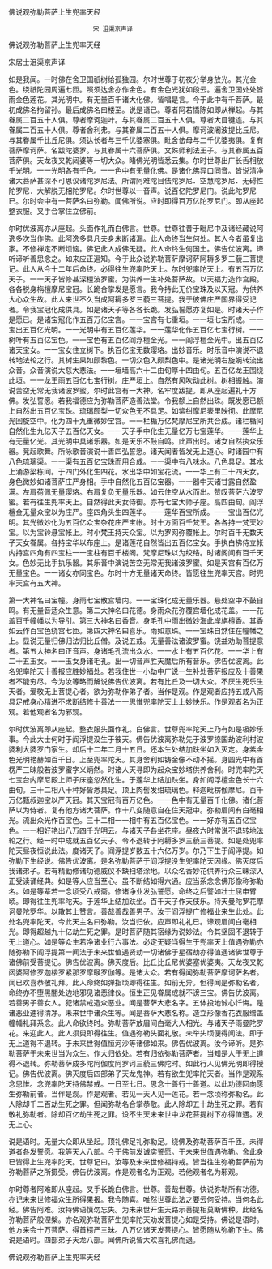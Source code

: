   佛说观弥勒菩萨上生兜率天经  

                        　　宋 沮渠京声译  

佛说观弥勒菩萨上生兜率天经  

宋居士沮渠京声译  

如是我闻。一时佛在舍卫国祇树给孤独园。尔时世尊于初夜分举身放光。其光金色。绕祇陀园周遍七匝。照须达舍亦作金色。有金色光犹如段云。遍舍卫国处处皆雨金色莲花。其光明中。有无量百千诸大化佛。皆唱是言。今于此中有千菩萨。最初成佛名拘留孙。最后成佛名曰楼至。说是语已。尊者阿若憍陈如即从禅起。与其眷属二百五十人俱。尊者摩诃迦叶。与其眷属二百五十人俱。尊者大目犍连。与其眷属二百五十人俱。尊者舍利弗。与其眷属二百五十人俱。摩诃波阇波提比丘尼。与其眷属千比丘尼俱。须达长者与三千优婆塞俱。毗舍佉母与二千优婆夷俱。复有菩萨摩诃萨。名跋陀婆罗。与其眷属十六菩萨俱。文殊师利法王子。与其眷属五百菩萨俱。天龙夜叉乾闼婆等一切大众。睹佛光明皆悉云集。尔时世尊出广长舌相放千光明。一一光明各有千色。一一色中有无量化佛。是诸化佛异口同音。皆说清净诸大菩萨甚深不可思议诸陀罗尼法。所谓阿难陀目佉陀罗尼．空慧陀罗尼．无碍性陀罗尼．大解脱无相陀罗尼。尔时世尊以一音声。说百亿陀罗尼门。说此陀罗尼已。尔时会中有一菩萨名曰弥勒。闻佛所说。应时即得百万亿陀罗尼门。即从座起整衣服。叉手合掌住立佛前。  

尔时优波离亦从座起。头面作礼而白佛言。世尊。世尊往昔于毗尼中及诸经藏说阿逸多次当作佛。此阿逸多具凡夫身未断诸漏。此人命终当生何处。其人今者虽复出家。不修禅定不断烦恼。佛记此人成佛无疑。此人命终生何国土。佛告优波离。谛听谛听善思念之。如来应正遍知。今于此众说弥勒菩萨摩诃萨阿耨多罗三藐三菩提记。此人从今十二年后命终。必得往生兜率陀天上。尔时兜率陀天上。有五百万亿天子。一一天子皆修甚深檀波罗蜜。为供养一生补处菩萨故。以天福力造作宫殿。各各脱身栴檀摩尼宝冠。长跪合掌发是愿言。我今持此无价宝珠及以天冠。为供养大心众生故。此人来世不久当成阿耨多罗三藐三菩提。我于彼佛庄严国界得受记者。令我宝冠化成供具。如是诸天子等各各长跪。发弘誓愿亦复如是。时诸天子作是愿已。是诸宝冠化作五百万亿宝宫。一一宝宫有七重垣。一一垣七宝所成。一一宝出五百亿光明。一一光明中有五百亿莲华。一一莲华化作五百亿七宝行树。一一树叶有五百亿宝色。一一宝色有五百亿阎浮檀金光。一一阎浮檀金光中。出五百亿诸天宝女。一一宝女住立树下。执百亿宝无数璎珞。出妙音乐。时乐音中演说不退转地法轮之行。其树生果如颇黎色。一切众色入颇梨色中。是诸光明右旋婉转流出众音。众音演说大慈大悲法。一一垣墙高六十二由旬厚十四由旬。五百亿龙王围绕此垣。一一龙王雨五百亿七宝行树。庄严垣上。自然有风吹动此树。树相振触。演说苦空无常无我诸波罗蜜。尔时此宫有一大神。名牢度跋提。即从座起遍礼十方佛。发弘誓愿。若我福德应为弥勒菩萨造善法堂。令我额上自然出珠。既发愿已额上自然出五百亿宝珠。琉璃颇梨一切众色无不具足。如紫绀摩尼表里映彻。此摩尼光回旋空中。化为四十九重微妙宝宫。一一栏楯万亿梵摩尼宝所共合成。诸栏楯间自然化生九亿天子五百亿天女。一一天子手中化生无量亿万七宝莲华。一一莲华上有无量亿光。其光明中具诸乐器。如是天乐不鼓自鸣。此声出时。诸女自然执众乐器。竞起歌舞。所咏歌音演说十善四弘誓愿。诸天闻者皆发无上道心。时诸园中有八色琉璃渠。一一渠有五百亿宝珠而用合成。一一渠中有八味水。八色具足。其水上涌游梁栋间。于四门外化生四花。水出华中如宝花流。一一华上有二十四天女。身色微妙如诸菩萨庄严身相。手中自然化五百亿宝器。一一器中天诸甘露自然盈满。左肩荷佩无量璎珞。右肩复负无量乐器。如云住空从水而出。赞叹菩萨六波罗蜜。若有往生兜率天上。自然得此天女侍御。亦有七宝大师子座。高四由旬。阎浮檀金无量众宝以为庄严。座四角头生四莲华。一一莲华百宝所成。一一宝出百亿光明。其光微妙化为五百亿众宝杂花庄严宝帐。时十方面百千梵王。各各持一梵天妙宝。以为宝铃悬宝帐上。时小梵王持天众宝。以为罗网弥覆帐上。尔时百千无数天子天女眷属。各持宝华以布座上。是诸莲花自然皆出五百亿宝女。手执白拂侍立帐内持宫四角有四宝柱一一宝柱有百千楼阁。梵摩尼珠以为绞络。时诸阁间有百千天女。色妙无比手执乐器。其乐音中演说苦空无常无我诸波罗蜜。如是天宫有百亿万无量宝色。一一诸女亦同宝色。尔时十方无量诸天命终。皆愿往生兜率天宫。时兜率天宫有五大神。  

第一大神名曰宝幢。身雨七宝散宫墙内。一一宝珠化成无量乐器。悬处空中不鼓自鸣。有无量音适众生意。第二大神名曰花德。身雨众花弥覆宫墙化成花盖。一一花盖百千幢幡以为导引。第三大神名曰香音。身毛孔中雨出微妙海此岸旃檀香。其香如云作百宝色绕宫七匝。第四大神名曰喜乐。雨如意珠。一一宝珠自然住在幢幡之上。显说无量归佛归法归比丘僧。及说五戒。无量善法诸波罗蜜。饶益劝助菩提意者。第五大神名曰正音声。身诸毛孔流出众水。一一水上有五百亿花。一一华上有二十五玉女。一一玉女身诸毛孔。出一切音声胜天魔后所有音乐。佛告优波离。此名兜率陀天十善报应胜妙福处。若我住世一小劫中广说一生补处菩萨报应及十善果者不能穷尽。今为汝等略而解说佛告优波离。若有比丘及一切大众。不厌生死乐生天者。爱敬无上菩提心者。欲为弥勒作弟子者。当作是观。作是观者应持五戒八斋具足戒身心精进不求断结修十善法一一思惟兜率陀天上上妙快乐。作是观者名为正观。若他观者名为邪观。  

尔时优波离即从座起。整衣服头面作礼。白佛言。世尊兜率陀天上乃有如是极妙乐事。今此大士何时于阎浮提没生于彼天。佛告优波离弥勒先于波罗捺国劫波利村波婆利大婆罗门家生。却后十二年二月十五日。还本生处结加趺坐如入灭定。身紫金色光明艳赫如百千日。上至兜率陀天。其身舍利如铸金像不动不摇。身圆光中有首楞严三昧般若波罗蜜字义炳然。时诸人天寻即为起众宝妙塔供养舍利。时兜率陀天七宝台内摩尼殿上师子床座忽然化生。于莲华上结加趺坐。身如阎浮檀金色长十六由旬。三十二相八十种好皆悉具足。顶上肉髻发绀琉璃色。释迦毗楞伽摩尼。百千万亿甄叔迦宝以严天冠。其天宝冠有百万亿色。一一色中有无量百千化佛。诸化菩萨以为侍者。复有他方诸大菩萨。作十八变随意自在住天冠中。弥勒眉间有白毫相光。流出众光作百宝色。三十二相一一相中有五百亿宝色。一一好亦有五百亿宝色。一一相好艳出八万四千光明云。与诸天子各坐花座。昼夜六时常说不退转地法轮之行。经一时中成就五百亿天子。令不退转于阿耨多罗三藐三菩提。如是处兜率陀天昼夜恒说此法。度诸天子。阎浮提岁数五十六亿万岁。尔乃下生于阎浮提。如弥勒下生经说。佛告优波离。是名弥勒菩萨于阎浮提没生兜率陀天因缘。佛灭度后我诸弟子。若有精勤修诸功德威仪不缺扫塔涂地。以众名香妙花供养行众三昧深入正受读诵经典。如是等人应当至心。虽不断结如得六通。应当系念念佛形像称弥勒名。如是等辈若一念顷受八戒斋。修诸净业发弘誓愿。命终之后譬如壮士屈申臂顷。即得往生兜率陀天。于莲华上结加趺坐。百千天子作天伎乐。持天曼陀罗花摩诃曼陀罗华。以散其上赞言。善哉善哉善男子。汝于阎浮提广修福业来生此处。此处名兜率陀天。今此天主名曰弥勒。汝当归依。应声即礼礼已。谛观眉间白毫相光。即得超越九十亿劫生死之罪。是时菩萨随其宿缘为说妙法。令其坚固不退转于无上道心。如是等众生若净诸业行六事法。必定无疑当得生于兜率天上值遇弥勒亦随弥勒下阎浮提第一闻法于未来世值遇贤劫一切诸佛于星宿劫亦得值遇诸佛世尊于诸佛前受菩提记。佛告优波离。佛灭度后。比丘比丘尼优婆塞优婆夷。天龙夜叉乾闼婆阿修罗迦楼罗紧那罗摩睺罗伽等。是诸大众。若有得闻弥勒菩萨摩诃萨名者。闻已欢喜恭敬礼拜。此人命终如弹指顷即得往生。如前无异。但得闻是弥勒名者。命终亦不堕黑闇处边地邪见诸恶律仪。恒生正见眷属成就不谤三宝。佛告优波离。若善男子善女人。犯诸禁戒造众恶业。闻是菩萨大悲名字。五体投地诚心忏悔。是诸恶业速得清净。未来世中诸众生等。闻是菩萨大悲名称。造立形像香花衣服缯盖幢幡礼拜系念。此人命欲终时。弥勒菩萨放眉间白毫大人相光。与诸天子雨曼陀罗花。来迎此人。此人须臾即得往生。值遇弥勒头面礼敬。未举头顷便得闻法。即于无上道得不退转。于未来世得值恒河沙等诸佛如来。佛告优波离。汝今谛听。是弥勒菩萨于未来世当为众生。作大归依处。若有归依弥勒菩萨者。当知是人于无上道得不退转。弥勒菩萨成多陀阿伽度阿罗诃三藐三佛陀时。如此行人见佛光明即得授记。佛告优波离。佛灭度后四部弟子天龙鬼神。若有欲生兜率陀天者。当作是观系念思惟。念兜率陀天持佛禁戒。一日至七日。思念十善行十善道。以此功德回向愿生弥勒前者。当作是观。作是观者。若见一天人见一莲花。若一念顷称弥勒名。此人除却千二百劫生死之罪。但闻弥勒名合掌恭敬。此人除却五十劫生死之罪。若有敬礼弥勒者。除却百亿劫生死之罪。设不生天未来世中龙花菩提树下亦得值遇。发无上心。  

说是语时。无量大众即从坐起。顶礼佛足礼弥勒足。绕佛及弥勒菩萨百千匝。未得道者各发誓愿。我等天人八部。今于佛前发诚实誓愿。于未来世值遇弥勒。舍此身已皆得上生兜率陀天。世尊记曰。汝等及未来世修福持戒。皆当往生弥勒菩萨前为弥勒菩萨之所摄受。佛告优波离。作是观者名为正观。若他观者名为邪观。  

尔时尊者阿难即从座起。叉手长跪白佛言。世尊。善哉世尊。快说弥勒所有功德。亦记未来世修福众生所得果报。我今随喜。唯然世尊此法之要云何受持。当何名此经。佛告阿难。汝持佛语慎勿忘失。为未来世开生天路示菩提相莫断佛种。此经名弥勒菩萨般涅槃。亦名观弥勒菩萨生兜率陀天劝发菩提心如是受持。佛说是语时。他方来会十万菩萨。得首楞严三昧。八万亿诸天发菩提心。皆愿随从弥勒下生。佛说是语时。四部弟子天龙八部。闻佛所说皆大欢喜礼佛而退。  

佛说观弥勒菩萨上生兜率天经  
